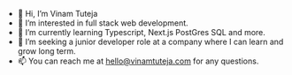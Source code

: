 - 👋 Hi, I’m Vinam Tuteja
- 👀 I’m interested in full stack web development.
- 🌱 I’m currently learning Typescript, Next.js PostGres SQL and more.
- 💞️ I’m seeking a junior developer role at a company where I can learn and grow long term. 
- 📫 You can reach me at hello@vinamtuteja.com for any questions.

<!---
Vinam09/Vinam09 is a ✨ special ✨ repository because its `README.md` (this file) appears on your GitHub profile.
You can click the Preview link to take a look at your changes.
--->
